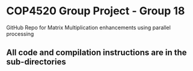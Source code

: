 # COP4520 Group Project - Group 18
GitHub Repo for Matrix Multiplication enhancements using parallel processing

## All code and compilation instructions are in the sub-directories
